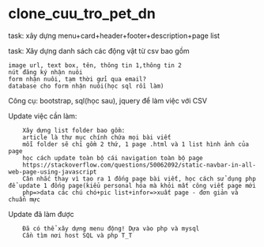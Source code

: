 # clone_cuu_tro_pet_dn

task: xây dựng menu+card+header+footer+description+page list

task: Xây dựng danh sách các động vật từ csv bao gồm

    image url, text box, tên, thông tin 1,thông tin 2
    nút đăng ký nhận nuôi
    form nhận nuôi, tạm thời gửi qua email?
    database cho form nhận nuôi(học sql rồi làm)
    
Công cụ: bootstrap, sql(học sau), jquery để làm việc với CSV

Update việc cần làm:

        Xây dựng list folder bao gồm:
        article là thư mục chính chứa mọi bài viết
        mỗi folder sẽ chỉ gồm 2 thứ, 1 page .html và 1 list hình ảnh của page
        học cách update toàn bộ cái navigation toàn bộ page
        https://stackoverflow.com/questions/50062092/static-navbar-in-all-web-page-using-javascript
        Cân nhắc thay vì tạo ra 1 đống page bài viết, học cách sử dụng php để update 1 đống page(kiểu personal hóa mà khỏi mất công viết page mới
        php=>data các chú chó+pic list+infor=>xuất page - đơn giản và chuẩn mực

Update đã làm được
        
        Đã có thể xây dựng menu động! Dựa vào php và mysql
        Cần tìm nơi host SQL và php T_T
        
